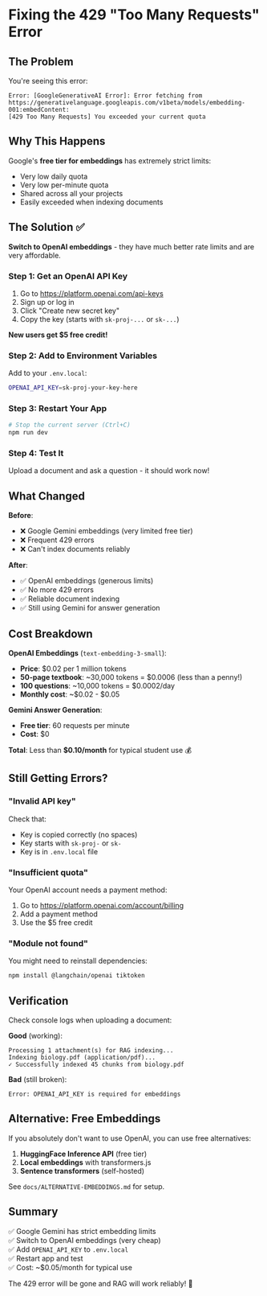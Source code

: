 # Fixing the 429 "Too Many Requests" Error

## The Problem

You're seeing this error:

```
Error: [GoogleGenerativeAI Error]: Error fetching from 
https://generativelanguage.googleapis.com/v1beta/models/embedding-001:embedContent: 
[429 Too Many Requests] You exceeded your current quota
```

## Why This Happens

Google's **free tier for embeddings** has extremely strict limits:
- Very low daily quota
- Very low per-minute quota
- Shared across all your projects
- Easily exceeded when indexing documents

## The Solution ✅

**Switch to OpenAI embeddings** - they have much better rate limits and are very affordable.

### Step 1: Get an OpenAI API Key

1. Go to https://platform.openai.com/api-keys
2. Sign up or log in
3. Click "Create new secret key"
4. Copy the key (starts with `sk-proj-...` or `sk-...`)

**New users get $5 free credit!**

### Step 2: Add to Environment Variables

Add to your `.env.local`:

```bash
OPENAI_API_KEY=sk-proj-your-key-here
```

### Step 3: Restart Your App

```bash
# Stop the current server (Ctrl+C)
npm run dev
```

### Step 4: Test It

Upload a document and ask a question - it should work now!

## What Changed

**Before**:
- ❌ Google Gemini embeddings (very limited free tier)
- ❌ Frequent 429 errors
- ❌ Can't index documents reliably

**After**:
- ✅ OpenAI embeddings (generous limits)
- ✅ No more 429 errors
- ✅ Reliable document indexing
- ✅ Still using Gemini for answer generation

## Cost Breakdown

**OpenAI Embeddings** (`text-embedding-3-small`):
- **Price**: $0.02 per 1 million tokens
- **50-page textbook**: ~30,000 tokens = $0.0006 (less than a penny!)
- **100 questions**: ~10,000 tokens = $0.0002/day
- **Monthly cost**: ~$0.02 - $0.05

**Gemini Answer Generation**:
- **Free tier**: 60 requests per minute
- **Cost**: $0

**Total**: Less than **$0.10/month** for typical student use 💰

## Still Getting Errors?

### "Invalid API key"

Check that:
- Key is copied correctly (no spaces)
- Key starts with `sk-proj-` or `sk-`
- Key is in `.env.local` file

### "Insufficient quota"

Your OpenAI account needs a payment method:
1. Go to https://platform.openai.com/account/billing
2. Add a payment method
3. Use the $5 free credit

### "Module not found"

You might need to reinstall dependencies:

```bash
npm install @langchain/openai tiktoken
```

## Verification

Check console logs when uploading a document:

**Good** (working):
```
Processing 1 attachment(s) for RAG indexing...
Indexing biology.pdf (application/pdf)...
✓ Successfully indexed 45 chunks from biology.pdf
```

**Bad** (still broken):
```
Error: OPENAI_API_KEY is required for embeddings
```

## Alternative: Free Embeddings

If you absolutely don't want to use OpenAI, you can use free alternatives:

1. **HuggingFace Inference API** (free tier)
2. **Local embeddings** with transformers.js
3. **Sentence transformers** (self-hosted)

See `docs/ALTERNATIVE-EMBEDDINGS.md` for setup.

## Summary

✅ Google Gemini has strict embedding limits  
✅ Switch to OpenAI embeddings (very cheap)  
✅ Add `OPENAI_API_KEY` to `.env.local`  
✅ Restart app and test  
✅ Cost: ~$0.05/month for typical use  

The 429 error will be gone and RAG will work reliably! 🚀

